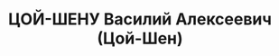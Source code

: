---
title: ЦОЙ-ШЕНУ Василий Алексеевич (Цой-Шен)
description: Один из первых профессоров-корейцев России, выпускник Ин-та красной профессуры,
  чл. Исполкома Коминтерна. Зав. кафедрой политэкономии Ин-та востоковедения АН СССР.
  Расстрелян.
---